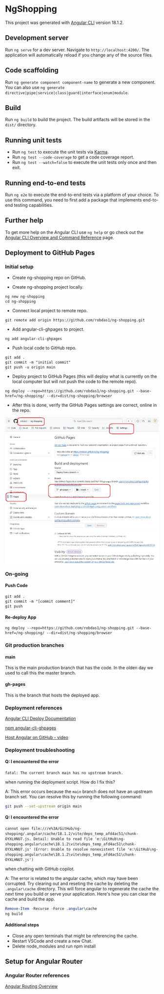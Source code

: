 # NgShopping

This project was generated with [Angular CLI](https://github.com/angular/angular-cli) version 18.1.2.

## Development server

Run `ng serve` for a dev server. Navigate to `http://localhost:4200/`. The application will automatically reload if you change any of the source files.

## Code scaffolding

Run `ng generate component component-name` to generate a new component. You can also use `ng generate directive|pipe|service|class|guard|interface|enum|module`.

## Build

Run `ng build` to build the project. The build artifacts will be stored in the `dist/` directory.

## Running unit tests

- Run `ng test` to execute the unit tests via [Karma](https://karma-runner.github.io).
- Run `ng test --code-coverage` to get a code coverage report.
- Run `ng test --watch=false` to execute the unit tests only once and then exit.

## Running end-to-end tests

Run `ng e2e` to execute the end-to-end tests via a platform of your choice. To use this command, you need to first add a package that implements end-to-end testing capabilities.

## Further help

To get more help on the Angular CLI use `ng help` or go check out the [Angular CLI Overview and Command Reference](https://angular.dev/tools/cli) page.

## Deployment to GitHub Pages

### Initial setup

- Create ng-shopping repo on GitHub.

- Create ng-shopping project locally.
```
ng new ng-shopping
cd ng-shopping
```
- Connect local project to remote repo.
```
git remote add origin https://github.com/robdas1/ng-shopping.git
```
- Add angular-cli-ghpages to project.
```
ng add angular-cli-ghpages
```
- Push local code to GitHub repo.
```
git add .
git commit -m "initial commit"
git push -u origin main
```


- Deploy project to GitHub Pages (this will deploy what is currently on the local computer but will not push the code to the remote repo).
```
ng deploy --repo=https://github.com/robdas1/ng-shopping.git --base-href=/ng-shopping/ --dir=dist/ng-shopping/browser
```

- After this is done, verify the GitHub Pages settings are correct, online in the repo.

![Verify GitHub Pages Settings](readme-images/verify-gh-pages-settings.jpg)


### On-going 

#### Push Code 
```
git add .
git commit -m "[commit comment]"
git push
```

#### Re-deploy App
```
ng deploy --repo=https://github.com/robdas1/ng-shopping.git --base-href=/ng-shopping/ --dir=dist/ng-shopping/browser
```

### Git production branches

#### main
This is the main production  branch that has the code. In the olden day we used to call this the master branch.

#### gh-pages  
This is the branch that hosts the deployed app.

### Deployment references

[Angular CLI Deploy Documentation](https://angular.dev/cli/deploy)

[npm angular-cli-ghpages](https://www.npmjs.com/package/angular-cli-ghpages)

[Host Angular on GitHub - video](https://youtu.be/C6cRSJayS_g?si=91hU1O_DuII7jpx9)



### Deployment troubleshooting

#### Q: I encountered the error  
`fatal: The current branch main has no upstream branch.`  

when running the deployment script. How do I fix this?

A: This error occurs because the `main` branch does not have an upstream branch set. You can resolve this by running the following command:

```sh
git push --set-upstream origin main
```


#### Q: I encountered the error  
`cannot open file:///e%3A/GitHub/ng-shopping/.angular/cache/18.1.2/vite/deps_temp_afd4ac51/chunk-OYXLHNU7.js. Detail: Unable to read file 'e:\GitHub\ng-shopping.angular\cache\18.1.2\vite\deps_temp_afd4ac51\chunk-OYXLHNU7.js' (Error: Unable to resolve nonexistent file 'e:\GitHub\ng-shopping.angular\cache\18.1.2\vite\deps_temp_afd4ac51\chunk-OYXLHNU7.js')`  

when chatting with GitHub copilot. 

A: The error is related to the angular cache, which may have been corrupted. Try clearing out and reseting the cache by deleting the `.angular\cache` directory. This will force angular to regenerate the cache the next time you build or serve your application. Here's how you can clear the cache and build the app.

```powershell
Remove-Item -Recurse -Force .angular\cache
ng build
```

#### Additional steps  
- Close any open terminals that might be referencing the cache. 
- Restart VSCode and create a new Chat.
- Delete node_modules and run npm install  



## Setup for Angular Router




### Angular Router references 
[Angular Routing Overview](https://angular.dev/tutorials/learn-angular/12-enable-routing)
